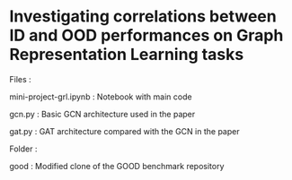 Investigating correlations between ID and OOD performances on Graph Representation Learning tasks
===============

Files :

mini-project-grl.ipynb : Notebook with main code

gcn.py : Basic GCN architecture used in the paper

gat.py : GAT architecture compared with the GCN in the paper

Folder :

good : Modified clone of the GOOD benchmark repository

